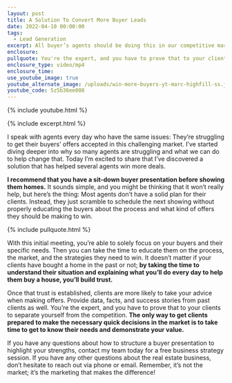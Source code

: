 ```yaml
---
layout: post
title: A Solution To Convert More Buyer Leads
date: 2022-04-10 00:00:00
tags:
  - Lead Generation
excerpt: All buyer’s agents should be doing this in our competitive market.
enclosure:
pullquote: You're the expert, and you have to prove that to your clients.
enclosure_type: video/mp4
enclosure_time:
use_youtube_image: true
youtube_alternate_image: /uploads/win-more-buyers-yt-marc-highfill-ss.jpg
youtube_code: 5z5b36ee008
---
```

{% include youtube.html %}

{% include excerpt.html %}

I speak with agents every day who have the same issues: They’re struggling to get their buyers’ offers accepted in this challenging market. I’ve started diving deeper into why so many agents are struggling and what we can do to help change that. Today I’m excited to share that I’ve discovered a solution that has helped several agents win more deals.

**I recommend that you have a sit-down buyer presentation before showing them homes.** It sounds simple, and you might be thinking that it won’t really help, but here’s the thing: Most agents don’t have a solid plan for their clients. Instead, they just scramble to schedule the next showing without properly educating the buyers about the process and what kind of offers they should be making to win.

{% include pullquote.html %}

With this initial meeting, you’re able to solely focus on your buyers and their specific needs. Then you can take the time to educate them on the process, the market, and the strategies they need to win. It doesn’t matter if your clients have bought a home in the past or not; **by taking the time to understand their situation and explaining what you’ll do every day to help them buy a house, you’ll build trust.**&nbsp;

Once that trust is established, clients are more likely to take your advice when making offers. Provide data, facts, and success stories from past clients as well. You’re the expert, and you have to prove that to your clients to separate yourself from the competition. **The only way to get clients prepared to make the necessary quick decisions in the market is to take time to get to know their needs and demonstrate your value.**

If you have any questions about how to structure a buyer presentation to highlight your strengths, contact my team today for a free business strategy session. If you have any other questions about the real estate business, don’t hesitate to reach out via phone or email. Remember, it’s not the market; it’s the marketing that makes the difference\!
